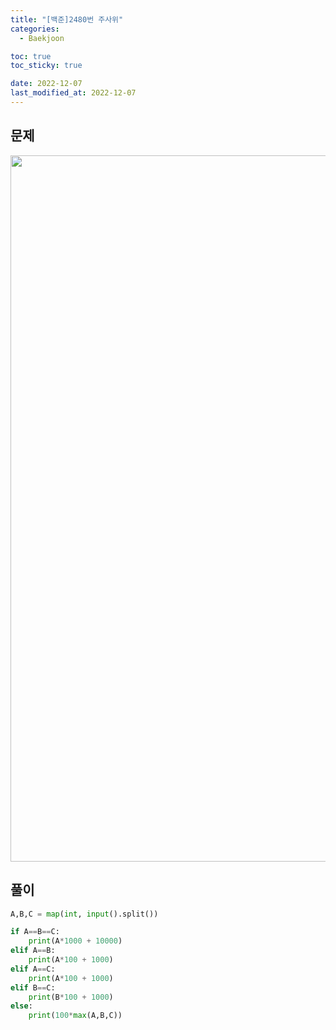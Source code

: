 ```yaml
---
title: "[백준]2480번 주사위"
categories: 
  - Baekjoon

toc: true
toc_sticky: true

date: 2022-12-07
last_modified_at: 2022-12-07 
---
```


## 문제
<p align="center">
<img width="1130" alt="image" src="https://user-images.githubusercontent.com/111734605/206155749-b3823a09-a047-4be6-a26b-2ffc32eb8b03.png">
</p>

## 풀이
```python
A,B,C = map(int, input().split())

if A==B==C:
    print(A*1000 + 10000)
elif A==B:
    print(A*100 + 1000)
elif A==C:
    print(A*100 + 1000)
elif B==C:
    print(B*100 + 1000)
else:
    print(100*max(A,B,C)) 
```
